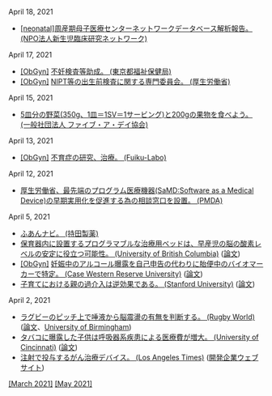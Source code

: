 April 18, 2021
* [\[neonatal\]](neonatal.md)[周産期母子医療センターネットワークデータベース解析報告。 (NPO法人新生児臨床研究ネットワーク)](http://plaza.umin.ac.jp/nrndata/)

April 17, 2021
* [\[ObGyn\]](ObGyn.md) [不妊検査等助成。 (東京都福祉保健局)](https://www.fukushihoken.metro.tokyo.lg.jp/kodomo/kosodate/josei/funinkensa/index.html)
* [\[ObGyn\]](ObGyn.md) [NIPT等の出生前検査に関する専門委員会。 (厚生労働省)](https://www.mhlw.go.jp/stf/shingi/other-kodomo_145015_00008.html)

April 15, 2021
* [5皿分の野菜(350g、1皿＝1SV＝1サービング)と200gの果物を食べよう。 (一般社団法人 ファイブ・ア・デイ協会)](https://www.5aday.net/)

April 13, 2021
* [\[ObGyn\]](ObGyn.md) [不育症の研究、治療。 (Fuiku-Labo)](http://fuiku.jp/index.html)

April 12, 2021
* [厚生労働省、最先端のプログラム医療機器(SaMD:Software as a Medical Device)の早期実用化を促進する為の相談窓口を設置。 (PMDA)](https://www.pmda.go.jp/review-services/f2f-pre/strategies/0011.html)

April 5, 2021
* [ふあんナビ。 (持田製薬)](https://www.fuannavi.net/)
* [保育器内に設置するプログラマブルな治療用ベッドは、早産児の脳の酸素レベルの安定に役立つ可能性。 (University of British Columbia)](https://www.med.ubc.ca/news/therapeutic-bed-can-help-keep-preterm-newborns-brain-oxygen-levels-stable/) ([論文](https://journals.lww.com/painrpts/Fulltext/2021/02000/Cerebral_hemodynamic_response_to_a_therapeutic_bed.3.aspx))
* [\[ObGyn\]](ObGyn.md) [妊娠中のアルコール曝露を自己申告の代わりに胎便中のバイオマーカーで特定。 (Case Western Reserve University)](https://case.edu/medicine/admission/about/newsroom/our-latest-news/meconium-may-provide-clues-fetal-alcohol-exposure-forecast-behavioral-issues-later-childhood) ([論文](https://www.sciencedirect.com/science/article/abs/pii/S0376871620306025))
* [子育てにおける親の過介入は逆効果である。 (Stanford University)](https://ed.stanford.edu/news/stanford-led-study-highlights-importance-letting-kids-take-lead) ([論文](https://www.apa.org/pubs/journals/releases/fam-fam0000838.pdf))

April 2, 2021
* [ラグビーのピッチ上で唾液から脳震盪の有無を判断する。 (Rugby World)](https://www.rugbyworld.com/news/saliva-test-94-accurate-in-head-injury-study-123235) ([論文](https://bjsm.bmj.com/content/early/2021/02/09/bjsports-2020-103274)、[University of Birmingham](https://www.birmingham.ac.uk/news/latest/2021/03/rugby-concussion-saliva-test-research.aspx))
* [タバコに曝露した子供は呼吸器系疾患による医療費が増大。 (University of Cincinnati)](https://www.uc.edu/news/articles/2021/03/uc-study-finds-that-tobacco-smoke-exposed-children-utilize-emergency-and-urgent-care-services.html) ([論文](https://journals.plos.org/plosone/article?id=10.1371/journal.pone.0247179))
* [注射で投与するがん治療デバイス。 (Los Angeles Times)](https://www.latimes.com/business/technology/story/2021-03-04/this-la-company-is-building-tiny-medical-robots-to-inject-into-your-body) ([開発企業ウェブサイト](https://www.latimes.com/business/technology/story/2021-03-04/this-la-company-is-building-tiny-medical-robots-to-inject-into-your-body))

[\[March 2021\]](2103.md) [\[May 2021\]](2105.md)

